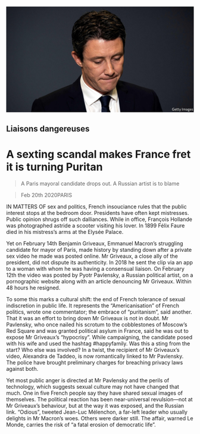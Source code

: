 ![](./images/20200222_EUP505.jpg)

## Liaisons dangereuses

# A sexting scandal makes France fret it is turning Puritan

> A Paris mayoral candidate drops out. A Russian artist is to blame

> Feb 20th 2020PARIS

IN MATTERS OF sex and politics, French insouciance rules that the public interest stops at the bedroom door. Presidents have often kept mistresses. Public opinion shrugs off such dalliances. While in office, François Hollande was photographed astride a scooter visiting his lover. In 1899 Félix Faure died in his mistress’s arms at the Elysée Palace.

Yet on February 14th Benjamin Griveaux, Emmanuel Macron’s struggling candidate for mayor of Paris, made history by standing down after a private sex video he made was posted online. Mr Griveaux, a close ally of the president, did not dispute its authenticity. In 2018 he sent the clip via an app to a woman with whom he was having a consensual liaison. On February 12th the video was posted by Pyotr Pavlensky, a Russian political artist, on a pornographic website along with an article denouncing Mr Griveaux. Within 48 hours he resigned.

To some this marks a cultural shift: the end of French tolerance of sexual indiscretion in public life. It represents the “Americanisation” of French politics, wrote one commentator; the embrace of “puritanism”, said another. That it was an effort to bring down Mr Griveaux is not in doubt. Mr Pavlensky, who once nailed his scrotum to the cobblestones of Moscow’s Red Square and was granted political asylum in France, said he was out to expose Mr Griveaux’s “hypocrisy”. While campaigning, the candidate posed with his wife and used the hashtag #happyfamily. Was this a sting from the start? Who else was involved? In a twist, the recipient of Mr Griveaux’s video, Alexandra de Taddeo, is now romantically linked to Mr Pavlensky. The police have brought preliminary charges for breaching privacy laws against both.

Yet most public anger is directed at Mr Pavlensky and the perils of technology, which suggests sexual culture may not have changed that much. One in five French people say they have shared sexual images of themselves. The political reaction has been near-universal revulsion—not at Mr Griveaux’s behaviour, but at the way it was exposed, and the Russian link. “Odious”, tweeted Jean-Luc Mélenchon, a far-left leader who usually delights in Mr Macron’s woes. Others were darker still. The affair, warned Le Monde, carries the risk of “a fatal erosion of democratic life”.